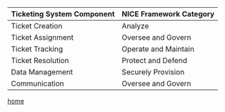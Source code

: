 | Ticketing System Component | NICE Framework Category |
|---------------------------|------------------------|
| Ticket Creation           | Analyze                |
| Ticket Assignment         | Oversee and Govern      |
| Ticket Tracking           | Operate and Maintain   |
| Ticket Resolution         | Protect and Defend     |
| Data Management           | Securely Provision      |
| Communication             | Oversee and Govern      |


[home](../homepage.md)

